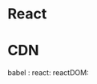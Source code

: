 # React

# CDN
babel : <script src="https://unpkg.com/babel-standalone@6/babel.min.js"></script>
react: <script crossorigin src="https://unpkg.com/react@16/umd/react.development.js"></script>
reactDOM: <script crossorigin src="https://unpkg.com/react-dom@16/umd/react-dom.development.js"></script>
